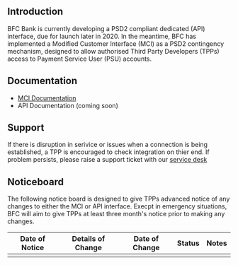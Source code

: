 ## Introduction

BFC Bank is currently developing a PSD2 compliant dedicated (API) interface, due for launch later in 2020. In the meantime, BFC has implemented a Modified Customer Interface (MCI) as a PSD2 contingency mechanism, designed to allow authorised Third Party Developers (TPPs) access to Payment Service User (PSU) accounts.

## Documentation

- [MCI Documentation](./mci/index)
- API Documentation (coming soon)

## Support

If there is disruption in serivice or issues when a connection is being established, a TPP is encouraged to check integration on thier end. If problem persists, please raise a support ticket with our [service desk](https://www.bfcbank.co.uk/help-centre/)


## Noticeboard

The following notice board is designed to give TPPs advanced notice of any changes to either the MCI or API interface. Execpt in emergency situations, BFC will aim to give TPPs at least three month's notice prior to making any changes.

| Date of Notice | Details of Change | Date of Change | Status | Notes |
| -------------- | ------------------| -------------- |------- | ----- |
|||||
